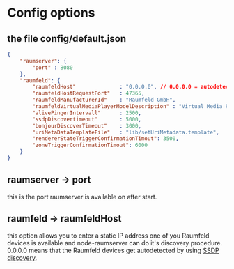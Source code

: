 # Config options

## the file config/default.json
```JSON
{
    "raumserver": {
        "port" : 8080
    },
    "raumfeld": {   
        "raumfeldHost"              : "0.0.0.0", // 0.0.0.0 = autodetect
        "raumfeldHostRequestPort"   : 47365, 
        "raumfeldManufacturerId"    : "Raumfeld GmbH",
        "raumfeldVirtualMediaPlayerModelDescription" : "Virtual Media Player",
        "alivePingerIntervall"      : 2500,
        "ssdpDiscovertimeout"       : 5000,
        "bonjourDiscoverTimeout"    : 3000,
        "uriMetaDataTemplateFile"   : "lib/setUriMetadata.template",
        "rendererStateTriggerConfirmationTimout": 3500,
        "zoneTriggerConfirmationTimout": 6000
    }
}
```

## raumserver -> port
this is the port raumserver is available on after start. 
## raumfeld -> raumfeldHost
this option allows you to enter a static IP address one of you Raumfeld devices is available and node-raumserver can do it's discovery procedure. 0.0.0.0 means that the Raumfeld devices get autodetected by using [SSDP discovery](https://en.wikipedia.org/wiki/Simple_Service_Discovery_Protocol). 